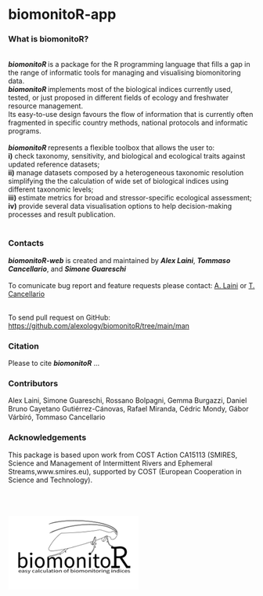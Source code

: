 
<h1>biomonitoR-app</h1>
<h3>What is biomonitoR?</h3>
<br>
<b>
  <i>biomonitoR</i>
</b> is a package for the R programming language that fills a gap in the range of informatic tools for managing and visualising biomonitoring data. <br>
<i>
  <b>biomonitoR </i>
</b> implements most of the biological indices currently used, tested, or just proposed in different fields of ecology and freshwater resource management. <br> Its easy-to-use design favours the flow of information that is currently often fragmented in specific country methods, national protocols and informatic programs. <br>
<br>
<i>
  <b>biomonitoR </i>
</b> represents a flexible toolbox that allows the user to: <br>
<b>i)</b> check taxonomy, sensitivity, and biological and ecological traits against updated reference datasets; <br>
<b>ii)</b> manage datasets composed by a heterogeneous taxonomic resolution simplifying the the calculation of wide set of biological indices using different taxonomic levels; <br>
<b>iii)</b> estimate metrics for broad and stressor-specific ecological assessment; <br>
<b>iv)</b> provide several data visualisation options to help decision-making processes and result publication. <br>
<br>
<h3>Contacts</h3>
<i>
  <b>biomonitoR-web</b>
</i> is created and maintained by <i><b>Alex Laini</i></b>, <i><b>Tommaso Cancellario</i></b>, and <i><b>Simone Guareschi</i></b> <br>
<br> To comunicate bug report and feature requests please contact: <a href=\"mailto:alex.laini@gmail.com\">A. Laini</a> or <a href=\"mailto:tommaso.canellario@gmail.com\">T. Cancellario</a>

<br> To send pull request on GitHub: https://github.com/alexology/biomonitoR/tree/main/man
<br>

<h3>Citation</h3>
Please to cite <i><b>biomonitoR</i></b> ...

<h3>Contributors</h3>
Alex Laini, Simone Guareschi, Rossano Bolpagni, Gemma Burgazzi, Daniel Bruno 
Cayetano Gutiérrez-Cánovas, Rafael Miranda, Cédric Mondy, Gábor Várbíró,
Tommaso Cancellario

<h3>Acknowledgements</h3>
This package is based upon work from COST Action CA15113 (SMIRES, Science and 
Management of Intermittent Rivers and Ephemeral Streams,www.smires.eu), 
supported by COST (European Cooperation in Science and Technology).

<br><br><br>
<img src="https://github.com/TommasoCanc/biomonitoR_app/blob/main/biomonitoR_app/www/biomonitor_300px.png" height="150">
